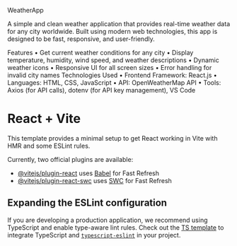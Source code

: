 WeatherApp

A simple and clean weather application that provides real-time weather data for any city worldwide. Built using modern web technologies, this app is designed to be fast, responsive, and user-friendly.

Features
	•	Get current weather conditions for any city
	•	Display temperature, humidity, wind speed, and weather descriptions
	•	Dynamic weather icons
	•	Responsive UI for all screen sizes
	•	Error handling for invalid city names
Technologies Used
	•	Frontend Framework: React.js
	•	Languages: HTML, CSS, JavaScript
	•	API: OpenWeatherMap API
	•	Tools: Axios (for API calls), dotenv (for API key management), VS Code



# React + Vite

This template provides a minimal setup to get React working in Vite with HMR and some ESLint rules.

Currently, two official plugins are available:

- [@vitejs/plugin-react](https://github.com/vitejs/vite-plugin-react/blob/main/packages/plugin-react/README.md) uses [Babel](https://babeljs.io/) for Fast Refresh
- [@vitejs/plugin-react-swc](https://github.com/vitejs/vite-plugin-react-swc) uses [SWC](https://swc.rs/) for Fast Refresh

## Expanding the ESLint configuration

If you are developing a production application, we recommend using TypeScript and enable type-aware lint rules. Check out the [TS template](https://github.com/vitejs/vite/tree/main/packages/create-vite/template-react-ts) to integrate TypeScript and [`typescript-eslint`](https://typescript-eslint.io) in your project.
